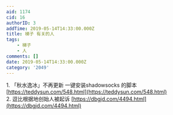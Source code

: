 ```yaml
---
aid: 1174
cid: 16
authorID: 3
addTime: 2019-05-14T14:33:00.000Z
title: 梯子 有关的人
tags:
    - 梯子
    - 人
comments: []
date: 2019-05-14T14:33:00.000Z
category: '2049'
---
```


1\. 「秋水逸冰」不再更新 一键安装shadowsocks 的脚本 [https://teddysun.com/548.html](https://teddysun.com/548.html)  
2\. 逗比根据地创始人被起诉 [https://dbgjd.com/4494.html](https://dbgjd.com/4494.html)
